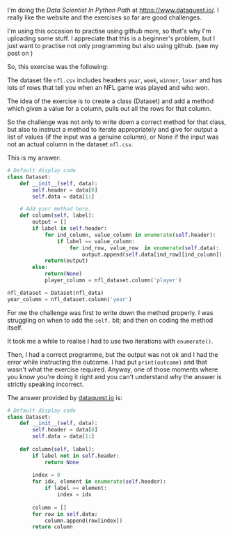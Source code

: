 
I'm doing the _Data Scientist In Python Path_ at https://www.dataquest.io/. I really like the website and the exercises so far are good challenges.

I'm using this occasion to practise using github more, so that's why I'm uploading some stuff. I appreciate that this is a beginner's problem, but I just want to practise not only programming but also using github. (see my post on )


So, this exercise was the following:

The dataset file `nfl.csv` includes headers `year`, `week`, `winner`, `loser` and has lots of rows that tell you when an NFL game was played and who won.

The idea of the exercise is to create a class (Dataset) and add a method which given a value for a column, pulls out all the rows for that column.

So the challenge was not only to write down a correct method for that class, but also to instruct a method to iterate appropriately and give for output a list of values (if the input was a genuine column), or None if the input was not an actual column in the dataset `nfl.csv`.

This is my answer:

```python
# Default display code
class Dataset:
    def __init__(self, data):
        self.header = data[0]
        self.data = data[1:]

    # Add your method here.
    def column(self, label):
        output = []
        if label in self.header:
            for ind_column, value_column in enumerate(self.header):
                if label == value_column:
                    for ind_row, value_row  in enumerate(self.data):
                        output.append(self.data[ind_row][ind_column])
            return(output)
        else:
            return(None)
            player_column = nfl_dataset.column('player')

nfl_dataset = Dataset(nfl_data)
year_column = nfl_dataset.column('year')
```

For me the challenge was first to write down the method properly. I was struggling on when to add the `self.` bit; and then on coding the method itself.

It took me a while to realise I had to use two iterations with `enumerate()`.

Then, I had a correct programme, but the output was not ok and I had the error while instructing the outcome. I had put `print(outcome)` and that wasn't what the exercise required. Anyway, one of those moments where you know you're doing it right and you can't understand why the answer is strictly speaking incorrect.

The answer provided by [dataquest.io](http://dataquest.io) is:

```python
# Default display code
class Dataset:
    def __init__(self, data):
        self.header = data[0]
        self.data = data[1:]
    
    def column(self, label):
        if label not in self.header:
            return None
        
        index = 0
        for idx, element in enumerate(self.header):
            if label == element:
                index = idx
        
        column = []
        for row in self.data:
            column.append(row[index])
        return column
    
```
